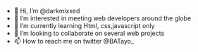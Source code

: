 - 👋 Hi, I’m @darkmixxed
- 👀 I’m interested in meeting web developers around the globe
- 🌱 I’m currently learning Html, css,javascript only
- 💞️ I’m looking to collaborate on several web projects
- 📫 How to reach me on twitter @BATayo_ 

